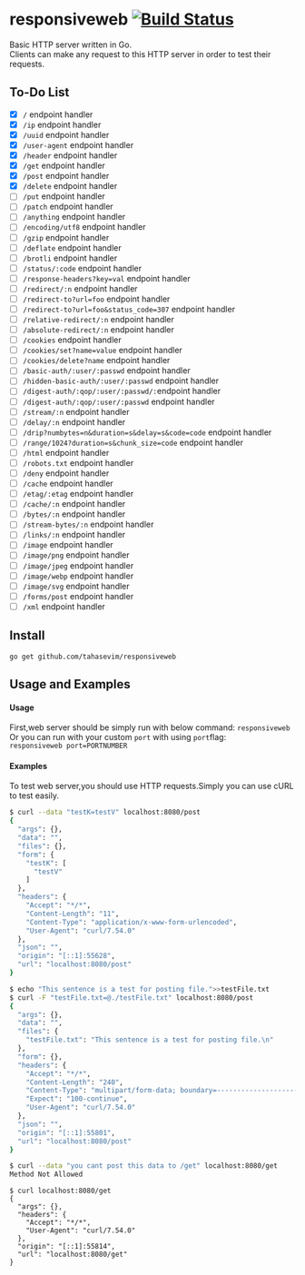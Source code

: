 
# responsiveweb [![Build Status](https://img.shields.io/badge/build-passing-brightgreen.svg)](https://travis-ci.org/tahasevim/responsiveweb)
Basic HTTP server written in Go.<br>
Clients can make any request to this HTTP server in order to test their requests.
## To-Do List
- [x] `/` endpoint handler
- [x] `/ip` endpoint handler
- [x] `/uuid` endpoint handler
- [x] `/user-agent` endpoint handler
- [x] `/header` endpoint handler
- [x] `/get` endpoint handler
- [x] `/post` endpoint handler
- [x] `/delete` endpoint handler
- [ ] `/put` endpoint handler
- [ ] `/patch` endpoint handler
- [ ] `/anything` endpoint handler
- [ ] `/encoding/utf8` endpoint handler
- [ ] `/gzip` endpoint handler
- [ ] `/deflate` endpoint handler
- [ ] `/brotli` endpoint handler
- [ ] `/status/:code` endpoint handler
- [ ] `/response-headers?key=val` endpoint handler
- [ ] `/redirect/:n` endpoint handler
- [ ] `/redirect-to?url=foo` endpoint handler
- [ ] `/redirect-to?url=foo&status_code=307` endpoint handler
- [ ] `/relative-redirect/:n` endpoint handler
- [ ] `/absolute-redirect/:n` endpoint handler
- [ ] `/cookies` endpoint handler
- [ ] `/cookies/set?name=value` endpoint handler
- [ ] `/cookies/delete?name` endpoint handler
- [ ] `/basic-auth/:user/:passwd` endpoint handler
- [ ] `/hidden-basic-auth/:user/:passwd` endpoint handler 
- [ ] `/digest-auth/:qop/:user/:passwd/:`endpoint handler
- [ ] `/digest-auth/:qop/:user/:passwd` endpoint handler
- [ ] `/stream/:n` endpoint handler
- [ ] `/delay/:n` endpoint handler 
- [ ] `/drip?numbytes=n&duration=s&delay=s&code=code` endpoint handler 
- [ ] `/range/1024?duration=s&chunk_size=code` endpoint handler 
- [ ] `/html` endpoint handler 
- [ ] `/robots.txt` endpoint handler 
- [ ] `/deny` endpoint handler 
- [ ] `/cache` endpoint handler 
- [ ] `/etag/:etag` endpoint handler 
- [ ] `/cache/:n` endpoint handler 
- [ ] `/bytes/:n` endpoint handler 
- [ ] `/stream-bytes/:n` endpoint handler 
- [ ] `/links/:n` endpoint handler 
- [ ] `/image` endpoint handler 
- [ ] `/image/png` endpoint handler 
- [ ] `/image/jpeg` endpoint handler 
- [ ] `/image/webp` endpoint handler 
- [ ] `/image/svg` endpoint handler 
- [ ] `/forms/post` endpoint handler 
- [ ] `/xml` endpoint handler 

## Install
`go get github.com/tahasevim/responsiveweb`
## Usage and Examples
#### Usage
First,web server should be simply run with below command:
`responsiveweb`<br>
Or you can run with your custom `port` with using `port`flag:<br>
`responsiveweb port=PORTNUMBER`
#### Examples
To test web server,you should use HTTP requests.Simply you can use cURL to test easily.<br>

```bash
$ curl --data "testK=testV" localhost:8080/post
{
  "args": {},
  "data": "",
  "files": {},
  "form": {
    "testK": [
      "testV"
    ]
  },
  "headers": {
    "Accept": "*/*",
    "Content-Length": "11",
    "Content-Type": "application/x-www-form-urlencoded",
    "User-Agent": "curl/7.54.0"
  },
  "json": "",
  "origin": "[::1]:55628",
  "url": "localhost:8080/post"
}
```
```bash
$ echo "This sentence is a test for posting file.">>testFile.txt
$ curl -F "testFile.txt=@./testFile.txt" localhost:8080/post
{
  "args": {},
  "data": "",
  "files": {
    "testFile.txt": "This sentence is a test for posting file.\n"
  },
  "form": {},
  "headers": {
    "Accept": "*/*",
    "Content-Length": "240",
    "Content-Type": "multipart/form-data; boundary=------------------------c0cc45e9a422852d",
    "Expect": "100-continue",
    "User-Agent": "curl/7.54.0"
  },
  "json": "",
  "origin": "[::1]:55801",
  "url": "localhost:8080/post"
}
```
```bash
$ curl --data "you cant post this data to /get" localhost:8080/get
Method Not Allowed
```
```
$ curl localhost:8080/get
{
  "args": {},
  "headers": {
    "Accept": "*/*",
    "User-Agent": "curl/7.54.0"
  },
  "origin": "[::1]:55814",
  "url": "localhost:8080/get"
}

```
